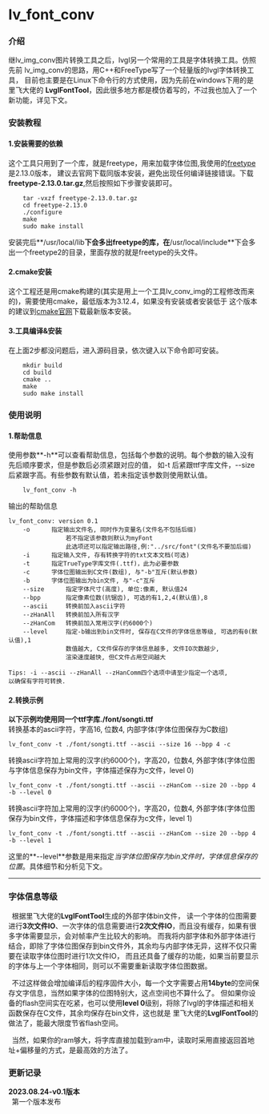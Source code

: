 # lv_font_conv

### 介绍
继lv_img_conv图片转换工具之后，lvgl另一个常用的工具是字体转换工具。仿照先前
lv_img_conv的思路，用C++和FreeType写了一个轻量版的lvgl字体转换工具，
目前也主要是在Linux下命令行的方式使用，因为先前在windows下用的是里飞大佬的
**LvglFontTool**，因此很多地方都是模仿着写的，不过我也加入了一个新功能，详见下文。

### 安装教程
#### 1.安装需要的依赖
这个工具只用到了一个库，就是freetype，用来加载字体位图,我使用的[freetype](https://download.savannah.gnu.org/releases/freetype/)是2.13.0版本，
建议去官网下载同版本安装，避免出现任何编译链接错误。下载**freetype-2.13.0.tar.gz**,然后按照如下步骤安装即可。
```shell
    tar -vxzf freetype-2.13.0.tar.gz
    cd freetype-2.13.0
    ./configure
    make
    sudo make install
```
安装完后**/usr/local/lib**下会多出freetype的库，在**/usr/local/include**下会多出一个freetype2的目录，里面存放的就是freetype的头文件。


#### 2.cmake安装
这个工程还是用cmake构建的(其实是用上一个工具lv_conv_img的工程修改而来的)，需要使用cmake，最低版本为3.12.4，如果没有安装或者安装低于
这个版本的建议到[cmake官网](https://cmake.org/files/)下载最新版本安装。


#### 3.工具编译&安装
在上面2步都没问题后，进入源码目录，依次键入以下命令即可安装。
```shell
    mkdir build
    cd build
    cmake ..
    make
    sudo make install
```

### 使用说明
#### 1.帮助信息
使用参数**-h**可以查看帮助信息，包括每个参数的说明。每个参数的输入没有先后顺序要求，但是参数后必须紧跟对应的值，
如-t 后紧跟ttf字库文件，--size后紧跟字高。有些参数有默认值，若未指定该参数则使用默认值。
```shell
    lv_font_conv -h
```
输出的帮助信息
```
lv_font_conv: version 0.1
    -o		指定输出文件名, 同时作为变量名(文件名不包括后缀)
				若不指定该参数则默认为myFont
				此选项还可以指定输出路径,例:"../src/font"(文件名不要加后缀)
	-i		指定输入文件, 存有转换字符的txt文本文档(可选)
	-t		指定TrueType字库文件(.ttf)，此为必要参数
	-c		字体位图输出到C文件(数组), 与"-b"互斥(默认参数)
	-b		字体位图输出为bin文件, 与"-c"互斥
	--size		指定字体尺寸(高度), 单位:像素, 默认值24
	--bpp		指定像素位数(抗锯齿), 可选的有1,2,4(默认值),8
	--ascii		转换前加入ascii字符
	--zHanAll	转换前加入所有汉字
	--zHanCom	转换前加入常用汉字(约6000个)
	--level		指定-b输出到bin文件时, 保存在C文件的字体信息等级, 可选的有0(默认值),1
				数值越大, C文件保存的字体信息越多, 文件IO次数越少,
				渲染速度越快, 但C文件占用空间越大

Tips: -i --ascii --zHanAll --zHanComm四个选项中请至少指定一个选项,
以确保有字符可转换.

```


#### 2.转换示例
**以下示例均使用同一个ttf字库./font/songti.ttf**  
转换基本的ascii字符，字高16, 位数4, 内部字体(字体位图保存为C数组)
```shell
lv_font_conv -t ./font/songti.ttf --ascii --size 16 --bpp 4 -c
```
转换ascii字符加上常用的汉字(约6000个)，字高20，位数4, 外部字体(字体位图与字体信息保存为bin文件，字体描述保存为c文件，level 0)
```shell
lv_font_conv -t ./font/songti.ttf --ascii --zHanCom --size 20 --bpp 4 -b --level 0
```

转换ascii字符加上常用的汉字(约6000个)，字高20，位数4, 外部字体(字体位图保存为bin文件，字体描述和字体信息保存为c文件，level 1)
```shell
lv_font_conv -t ./font/songti.ttf --ascii --zHanCom --size 20 --bpp 4 -b --level 1
```

这里的**--level**参数是用来指定*当字体位图保存为bin文件时，字体信息保存的位置*。具体细节和分析见下文。

***
### 字体信息等级
&ensp;根据里飞大佬的**LvglFontTool**生成的外部字体bin文件，
读一个字体的位图需要进行**3次文件IO**、一次字体的信息需要进行**2次文件IO**，而且没有缓存，如果有很多字体需要显示，会对帧率产生比较大的影响。
而我将内部字体和外部字体进行结合，即除了字体位图保存到bin文件外，其余均与内部字体无异，这样不仅只需要在读取字体位图时进行1次文件IO，
而且还具备了缓存的功能，如果当前要显示的字体与上一个字体相同，则可以不需要重新读取字体位图数据。  

&ensp;不过这样做会增加编译后的程序固件大小，每一个文字需要占用**14byte**的空间保存文字信息，当然如果字体的位图特别大，这点空间也不算什么了。
但如果你设备的flash空间实在吃紧，也可以使用**level 0**级别，将除了lvgl的字体描述和相关函数保存在C文件，其余均保存在bin文件，这也就是
里飞大佬的**LvglFontTool**的做法了，能最大限度节省flash空间。  

&ensp;当然，如果你的ram够大，将字库直接加载到ram中，读取时采用直接返回首地址+偏移量的方式，是最高效的方法了。


### 更新记录
**2023.08.24-v0.1版本**  
&ensp;第一个版本发布



